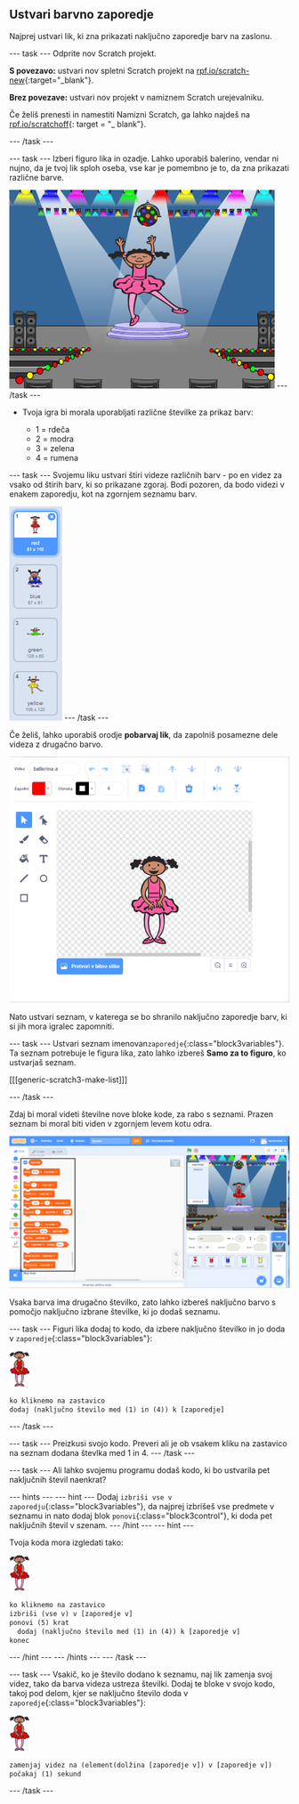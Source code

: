 ## Ustvari barvno zaporedje

Najprej ustvari lik, ki zna prikazati naključno zaporedje barv na zaslonu.

\--- task \--- Odprite nov Scratch projekt.

**S povezavo:** ustvari nov spletni Scratch projekt na [rpf.io/scratch-new](https://rpf.io/scratch-new){:target="_blank"}.

**Brez povezave:** ustvari nov projekt v namiznem Scratch urejevalniku.

Če želiš prenesti in namestiti Namizni Scratch, ga lahko najdeš na [rpf.io/scratchoff](https://rpf.io/scratchoff){: target = "_ blank"}.

\--- /task \---

\--- task \--- Izberi figuro lika in ozadje. Lahko uporabiš balerino, vendar ni nujno, da je tvoj lik sploh oseba, vse kar je pomembno je to, da zna prikazati različne barve.

![posnetek zaslona](images/colour-sprite.png) \--- /task \---

+ Tvoja igra bi morala uporabljati različne številke za prikaz barv:
    
    + 1 = rdeča
    + 2 = modra
    + 3 = zelena
    + 4 = rumena

\--- task \--- Svojemu liku ustvari štiri videze različnih barv - po en videz za vsako od štirih barv, ki so prikazane zgoraj. Bodi pozoren, da bodo videzi v enakem zaporedju, kot na zgornjem seznamu barv.

![posnetek zaslona](images/colour-costume.png) \--- /task \---

Če želiš, lahko uporabiš orodje **pobarvaj lik**, da zapolniš posamezne dele videza z drugačno barvo.

![barva-a-oblika](images/color-a-shape.png)

Nato ustvari seznam, v katerega se bo shranilo naključno zaporedje barv, ki si jih mora igralec zapomniti.

\--- task \--- Ustvari seznam imenovan`zaporedje`{:class="block3variables"}. Ta seznam potrebuje le figura lika, zato lahko izbereš **Samo za to figuro**, ko ustvarjaš seznam.

[[[generic-scratch3-make-list]]]

\--- /task \---

Zdaj bi moral videti številne nove bloke kode, za rabo s seznami. Prazen seznam bi moral biti viden v zgornjem levem kotu odra.

![posnetek zaslona](images/colour-list-blocks-annotated.png)

Vsaka barva ima drugačno številko, zato lahko izbereš naključno barvo s pomočjo naključno izbrane številke, ki jo dodaš seznamu.

\--- task \--- Figuri lika dodaj to kodo, da izbere naključno številko in jo doda v `zaporedje`{:class="block3variables"}:

![balerina](images/ballerina.png)

```blocks3
ko kliknemo na zastavico
dodaj (naključno število med (1) in (4)) k [zaporedje]
```

\--- /task \---

\--- task \--- Preizkusi svojo kodo. Preveri ali je ob vsakem kliku na zastavico na seznam dodana števlka med 1 in 4. \--- /task \---

\--- task \--- Ali lahko svojemu programu dodaš kodo, ki bo ustvarila pet naključnih števil naenkrat?

\--- hints \--- \--- hint \--- Dodaj `izbriši vse v zaporedju`{:class="block3variables"}, da najprej izbrišeš vse predmete v seznamu in nato dodaj blok `ponovi`{:class="block3control"}, ki doda pet naključnih števil v szenam. \--- /hint \--- \--- hint \---

Tvoja koda mora izgledati tako:

![balerina](images/ballerina.png)

```blocks3
ko kliknemo na zastavico
izbriši (vse v) v [zaporedje v]
ponovi (5) krat
  dodaj (naključno število med (1) in (4)) k [zaporedje v]
konec
```

\--- /hint \--- \--- /hints \--- \--- /task \---

\--- task \--- Vsakič, ko je število dodano k seznamu, naj lik zamenja svoj videz, tako da barva videza ustreza številki. Dodaj te bloke v svojo kodo, takoj pod delom, kjer se naključno število doda v `zaporedje`{:class="block3variables"}:

![balerina](images/ballerina.png)

```blocks3
zamenjaj videz na (element(dolžina [zaporedje v]) v [zaporedje v])
počakaj (1) sekund
```

\--- /task \---